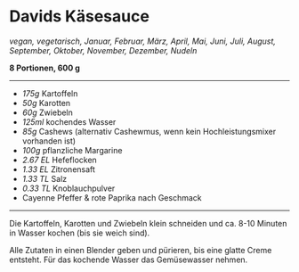# Davids Käsesauce

*vegan, vegetarisch, Januar, Februar, März, April, Mai, Juni, Juli, August, September, Oktober, November, Dezember, Nudeln*

**8 Portionen, 600 g**

---

- *175g* Kartoffeln
- *50g* Karotten
- *60g* Zwiebeln
- *125ml* kochendes Wasser
- *85g* Cashews (alternativ Cashewmus, wenn kein Hochleistungsmixer vorhanden ist)
- *100g* pflanzliche Margarine
- *2.67 EL* Hefeflocken
- *1.33 EL* Zitronensaft
- *1.33 TL* Salz
- *0.33 TL* Knoblauchpulver
- Cayenne Pfeffer & rote Paprika nach Geschmack

---

Die Kartoffeln, Karotten und Zwiebeln klein schneiden und ca. 8-10 Minuten in Wasser kochen (bis sie weich sind).

Alle Zutaten in einen Blender geben und pürieren, bis eine glatte Creme entsteht. Für das kochende Wasser das Gemüsewasser nehmen.